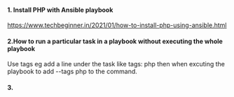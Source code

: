 #### 1. Install PHP with Ansible playbook
https://www.techbeginner.in/2021/01/how-to-install-php-using-ansible.html

#### 2.How to run a particular task in a playbook without executing the whole playbook
Use tags eg add a line under the task like tags: php then when excuting the playbook to add --tags php to the command.

#### 3. 
